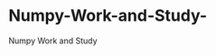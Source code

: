   # Numpy-Work-and-Study-
Numpy Work and Study 
                
                
              
                                  
                                    
                                                                                               
                                                                                                               
                                 
                                                                          
                         
                                       
                                         
               
                       
                                   
             
